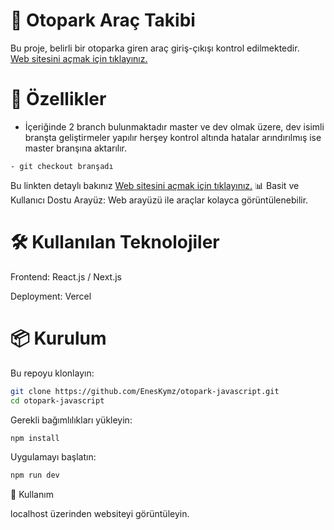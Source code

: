 # 📢 Otopark Araç Takibi

Bu proje, belirli bir otoparka giren araç giriş-çıkışı kontrol edilmektedir.   
[Web sitesini açmak için tıklayınız.](https://otoparkyonetim.vercel.app/)
# 🚀 Özellikler
- İçeriğinde 2 branch bulunmaktadır master ve dev olmak üzere, dev isimli branşta geliştirmeler yapılır herşey kontrol altında hatalar arındırılmış ise master branşına aktarılır.
```Branşlar arasında geçiş yapmak için:
- git checkout branşadı
```
Bu linkten detaylı bakınız [Web sitesini açmak için tıklayınız.](https://git-scm.com/docs)
📊 Basit ve Kullanıcı Dostu Arayüz: Web arayüzü ile araçlar kolayca görüntülenebilir.

# 🛠 Kullanılan Teknolojiler

Frontend: React.js / Next.js

Deployment: Vercel

# 📦 Kurulum

Bu repoyu klonlayın:

```bash
git clone https://github.com/EnesKymz/otopark-javascript.git
cd otopark-javascript
```
Gerekli bağımlılıkları yükleyin:

```bash
npm install
```


Uygulamayı başlatın:
```bash
npm run dev
```

📌 Kullanım

localhost üzerinden websiteyi görüntüleyin.

